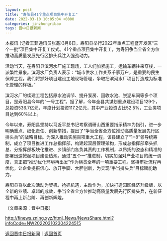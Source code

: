 ```yaml
---
layout: post
title: "寿阳县41个重点项目集中开复工"
date: 2022-03-10 10:05:04 +0800
categories: jinzhongribao
tags: 晋中日报新闻
---
```

<p>本报讯 (记者王菲通讯员张鑫)3月8日，寿阳县举行2022年重点工程暨开发区“三个一批”项目集中开复工仪式。41个重点项目集中开复工，为寿阳争当全省全方位推动高质量发展先行区排头兵注入强劲动力。</p>
 <p>活动当天，在寿阳县滨河水厂施工现场，工人们加紧施工，运输车辆往来穿梭，一派繁忙景象。滨河水厂负责人表示：“城市供水工作关系千家万户，是重要的民生保障工程，我们将抓好项目建设工地现场管理，争取把滨河水厂项目打造成为标准化管理的样板。”</p>
 <p>滨河水厂的续建工程包括原水池调节、提升泵房、回收水池、脱泥车间等多个项目，是寿阳县今年的“一号工程”。据了解，今年全县共谋划重点建设项目129个，总投资536.7亿元，年度计划投资117.2亿元，其中产业投资占比52.5%，工业类项目达到60%以上。</p>
 <p>今年以来，寿阳县坚持以习近平总书记考察调研山西重要指示精神为指引，进一步明确重点、细化责任、创新举措，提出了“争当全省全方位推动高质量发展先行区排头兵”的战略目标。为深入推动实施百项重大工程，该县建立了“1+8”领导统筹制，成立了项目推进工作总指挥部，构建起双层管理架构，形成总指挥部牵头抓总、分指挥部板块化推进、乡镇部门各负其责的工作机制，以昂扬的姿态和精准的部署迅速掀起项目建设热潮。通过“五个一”推进制，切实加强对产业项目的统一调度，真正把“推动优化环境再出发”作为横贯全年的一项重要工程。坚持审批流程再优化，让企业提振信心、放开手脚、大胆创新，为实现“争当排头兵”目标赋能助力。</p>
 <p>寿阳县将以此次活动为契机，抢抓机遇，主动作为，加快打造园区经济升级版，以全新的业绩、卓越的成效，争当全省全方位推动高质量发展先行区排头兵，在新征程中再上新台阶、再创新辉煌。</p><p class="em_media">（文章来源：晋中日报）</p>

<http://finews.zning.xyz/html_News/NewsShare.html?infoCode=NW202203102304224515>

[返回晋中日报新闻](//finews.withounder.com/category/jinzhongribao.html)｜[返回首页](//finews.withounder.com/)